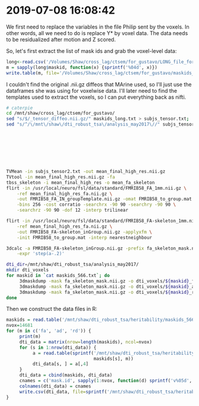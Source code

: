 # 2019-07-08 16:08:42

We first need to replace the variables in the file Philip sent by the voxels. In
other words, all we need to do is replace Y* by voxel data. The data needs to be
residualized after motion and Z scored.

So, let's first extract the list of mask ids and grab the voxel-level data:

```R
long<-read.csv('/Volumes/Shaw/cross_lag/ctsem/for_gustavo/LONG_file_for_gustavo_3obs.csv', T)
m = sapply(long$maskid, function(x) {sprintf('%04d', x)})
write.table(m, file='/Volumes/Shaw/cross_lag/ctsem/for_gustavo/maskids_long.txt', row.names=F, col.names=F, quote=F)
```

I couldn't find the original .nii.gz diffeos that MArine used, so I'll just use
the dataframes she was using for voxelwise data. I'll later need to find the
templates used to extract the voxels, so I can put everything back as nifti.


```bash
# caterpie
cd /mnt/shaw/cross_lag/ctsem/for_gustavo/
sed "s/$/_tensor_diffeo.nii.gz/" maskids_long.txt > subjs_tensor.txt;
sed "s/^/\/mnt\/shaw\/dti_robust_tsa\/analysis_may2017\//" subjs_tensor.txt > subjs_tensor2.txt;








TVMean -in subjs_tensor2.txt -out mean_final_high_res.nii.gz
TVtool -in mean_final_high_res.nii.gz -fa
tbss_skeleton -i mean_final_high_res -o mean_fa_skeleton
flirt -in /usr/local/neuro/fsl/data/standard/FMRIB58_FA_1mm.nii.gz \
    -ref mean_final_high_res_fa.nii.gz \
    -out FMRIB58_FA_IN_groupTemplate.nii.gz -omat FMRIB58_to_group.mat \
    -bins 256 -cost corratio -searchrx -90 90 -searchry -90 90 \
    -searchrz -90 90 -dof 12 -interp trilinear

flirt -in /usr/local/neuro/fsl/data/standard/FMRIB58_FA-skeleton_1mm.nii.gz \
    -ref mean_final_high_res_fa.nii.gz \
    -out FMRIB58_FA-skeleton_inGroup.nii.gz -applyxfm \
    -init FMRIB58_to_group.mat -interp nearestneighbour

3dcalc -a FMRIB58_FA-skeleton_inGroup.nii.gz -prefix fa_skeleton_mask.nii.gz \
    -expr 'step(a-.2)'

dti_dir=/mnt/shaw/dti_robust_tsa/analysis_may2017/
mkdir dti_voxels
for maskid in `cat maskids_566.txt`; do
     3dmaskdump -mask fa_skeleton_mask.nii.gz -o dti_voxels/${maskid}_fa.txt ${dti_dir}/${maskid}_tensor_diffeo_fa.nii.gz;
     3dmaskdump -mask fa_skeleton_mask.nii.gz -o dti_voxels/${maskid}_ad.txt ${dti_dir}/${maskid}_tensor_diffeo_ad.nii.gz;
     3dmaskdump -mask fa_skeleton_mask.nii.gz -o dti_voxels/${maskid}_rd.txt ${dti_dir}/${maskid}_tensor_diffeo_rd.nii.gz;
done
```

Then we construct the data files in R:

```r
maskids = read.table('/mnt/shaw/dti_robust_tsa/heritability/maskids_566.txt')[, 1]
nvox=14681
for (m in c('fa', 'ad', 'rd')) {
     print(m)
     dti_data = matrix(nrow=length(maskids), ncol=nvox)
     for (s in 1:nrow(dti_data)) {
          a = read.table(sprintf('/mnt/shaw/dti_robust_tsa/heritability/dti_voxels/%04d_%s.txt',
                                 maskids[s], m))
          dti_data[s, ] = a[,4]
     }
     dti_data = cbind(maskids, dti_data)
     cnames = c('mask.id', sapply(1:nvox, function(d) sprintf('v%05d', d)))
     colnames(dti_data) = cnames
     write.csv(dti_data, file=sprintf('/mnt/shaw/dti_robust_tsa/heritability/dti_%s_voxelwise_n566_03052019.csv', m), row.names=F)
}
```


